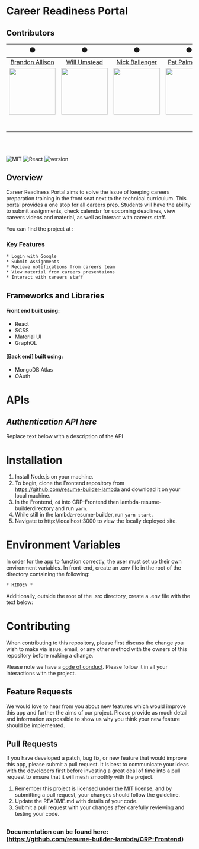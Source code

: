 # Career Readiness Portal

## Contributors

⚫️ | ⚫️ | ⚫️ | ⚫️ | ⚫️
:---: | :---: | :---: | :---: | :---:
[Brandon Allison](https://github.com/BrandonJAllison) | [Will Umstead](https://github.com/brellin) | [Nick Ballenger](https://github.com/Nick-Ballenger) | [Pat Palmerston](https://github.com/patpalmerston) | [Austin Powell](https://github.com/A-Powell) | [Darren Richardson](https://github.com/AntonioUniverse)
[<img src="https://avatars1.githubusercontent.com/u/47340734?s=460&v=4" width = "125" />](https://github.com/BrandonJAllison) | [<img src="https://avatars2.githubusercontent.com/u/46138601?s=460&v=4" width = "125" />](https://github.com/brellin) | [<img src="https://avatars3.githubusercontent.com/u/46663387?s=460&v=4" width = "125" />](https://github.com/Nick-Ballenger) | [<img src="https://avatars2.githubusercontent.com/u/45890605?s=460&v=4" width = "125" />](https://github.com/patpalmerston) | [<img src="https://avatars2.githubusercontent.com/u/13793846?s=460&v=4" width = "125" />](https://github.com/A-Powell) | [<img src="https://avatars0.githubusercontent.com/u/43352876?s=460&v=4" width = "125" />](https://github.com/AntonioUniverse)     
| [<img src="https://github.com/favicon.ico" width="15"> ](hhttps://github.com/BrandonJAllison) | [<img src="https://github.com/favicon.ico" width="15"> ](https://github.com/) | [<img src="https://github.com/favicon.ico" width="15"> ](https://github.com/) | [<img src="https://github.com/favicon.ico" width="15"> ](https://github.com/) | [<img src="https://github.com/favicon.ico" width="15"> ](https://github.com/)       
| [ <img src="https://static.licdn.com/sc/h/al2o9zrvru7aqj8e1x2rzsrca" width="15"> ](https://www.linkedin.com/) | [ <img src="https://static.licdn.com/sc/h/al2o9zrvru7aqj8e1x2rzsrca" width="15"> ](https://www.linkedin.com/) | [ <img src="https://static.licdn.com/sc/h/al2o9zrvru7aqj8e1x2rzsrca" width="15"> ](https://www.linkedin.com) | [ <img src="https://static.licdn.com/sc/h/al2o9zrvru7aqj8e1x2rzsrca" width="15"> ](https://www.linkedin.com/) | [ <img src="https://static.licdn.com/sc/h/al2o9zrvru7aqj8e1x2rzsrca" width="15"> ](https://www.linkedin.com/)

<br>
<br>

![MIT](https://img.shields.io/packagist/l/doctrine/orm.svg)
![React](https://img.shields.io/badge/react-v16.7.0--alpha.2-blue.svg)
![version](https://img.shields.io/badge/Version-1.0.0-red.svg)

## Overview

Career Readiness Portal aims to solve the issue of keeping careers preparation training in the front seat next to the technical curriculum.  This portal provides a one stop for all careers prep.  Students will have the ability to submit assignments, check calendar for upcoming deadlines, view careers videos and material, as well as interact with careers staff.  

You can find the project at :

### Key Features

    * Login with Google
    * Submit Assignments
    * Recieve notifications from careers team
    * View material from careers presentaions
    * Interact with careers staff

## Frameworks and Libraries
#### Front end built using:
* React
* SCSS
* Material UI
* GraphQL

#### [Back end] built using:
* MongoDB Atlas
* OAuth

# APIs

## _Authentication API here_

Replace text below with a description of the API

# Installation

1. Install Node.js on your machine. 
2. To begin, clone the Frontend repository from https://github.com/resume-builder-lambda and download it on your local machine.  
3. In the Frontend, `cd` into CRP-Frontend then lambda-resume-builderdirectory and run `yarn`. 
4. While still in the lambda-resume-builder, run `yarn start`. 
5. Navigate to http://localhost:3000 to view the locally deployed site.

# Environment Variables

In order for the app to function correctly, the user must set up their own environment variables. In front-end, create an .env file in the root of the directory containing the following:

    * HIDDEN *
    
 Additionally, outside the root of the .src directory, create a .env file with the text below:

# Contributing

When contributing to this repository, please first discuss the change you wish to make via issue, email, or any other method with the owners of this repository before making a change.

Please note we have a [code of conduct](./CODE_OF_CONDUCT.md). Please follow it in all your interactions with the project.

## Feature Requests

We would love to hear from you about new features which would improve this app and further the aims of our project. Please provide as much detail and information as possible to show us why you think your new feature should be implemented.

## Pull Requests

If you have developed a patch, bug fix, or new feature that would improve this app, please submit a pull request. It is best to communicate your ideas with the developers first before investing a great deal of time into a pull request to ensure that it will mesh smoothly with the project.

1. Remember this project is licensed under the MIT license, and by submitting a pull request, your changes should follow the guideline.
2. Update the README.md with details of your code.
3. Submit a pull request with your changes after carefully reviewing and testing your code.
##
### Documentation can be found here: (https://github.com/resume-builder-lambda/CRP-Frontend)

